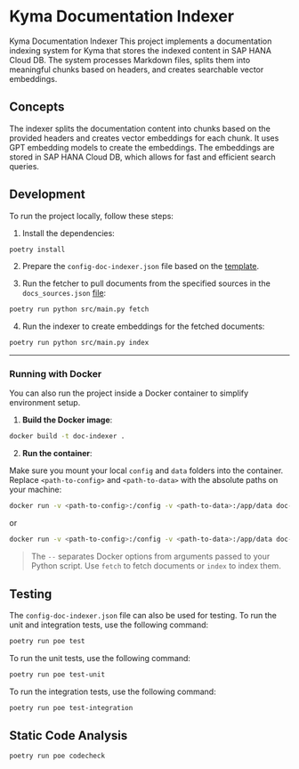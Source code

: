 # Kyma Documentation Indexer

Kyma Documentation Indexer
This project implements a documentation indexing system for Kyma that stores the indexed content in SAP HANA Cloud DB. 
The system processes Markdown files, splits them into meaningful chunks based on headers, and creates searchable vector embeddings.

## Concepts
The indexer splits the documentation content into chunks based on the provided headers and creates vector embeddings for each chunk. 
It uses GPT embedding models to create the embeddings. 
The embeddings are stored in SAP HANA Cloud DB, which allows for fast and efficient search queries.

## Development

To run the project locally, follow these steps:

1. Install the dependencies:

```bash
poetry install
```

2. Prepare the `config-doc-indexer.json` file based on the [template](../config/config-example.json).

3. Run the fetcher to pull documents from the specified sources in the `docs_sources.json` [file](./docs_sources.json):

```bash
poetry run python src/main.py fetch
```

4. Run the indexer to create embeddings for the fetched documents:
```bash
poetry run python src/main.py index
```

---

### Running with Docker

You can also run the project inside a Docker container to simplify environment setup.

1. **Build the Docker image**:

```bash
docker build -t doc-indexer .
```

2. **Run the container**:

Make sure you mount your local `config` and `data` folders into the container. Replace `<path-to-config>` and `<path-to-data>` with the absolute paths on your machine:

```bash
docker run -v <path-to-config>:/config -v <path-to-data>:/app/data doc-indexer -- fetch
```

or

```bash
docker run -v <path-to-config>:/config -v <path-to-data>:/app/data doc-indexer -- index
```

> The `--` separates Docker options from arguments passed to your Python script. Use `fetch` to fetch documents or `index` to index them.



## Testing

The `config-doc-indexer.json` file can also be used for testing.
To run the unit and integration tests, use the following command:

```bash
poetry run poe test
```

To run the unit tests, use the following command:

```bash
poetry run poe test-unit
```

To run the integration tests, use the following command:

```bash
poetry run poe test-integration
```

## Static Code Analysis
```bash
poetry run poe codecheck
```
